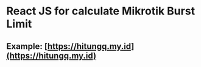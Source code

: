# React JS for calculate Mikrotik Burst Limit
## Example: [https://hitungq.my.id](https://hitungq.my.id)